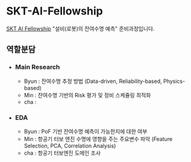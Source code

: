 # SKT-AI-Fellowship
[SKT AI Fellowship](https://www.sktaifellowship.com/) "설비(로봇)의 잔여수명 예측" 준비과정입니다. 

## 역할분담
- ### Main Research
  - Byun : 잔여수명 추정 방법 (Data-driven, Reliability-based, Physics-based)
  - Min : 잔여수명 기반의 Risk 평가 및 정비 스케쥴링 최적화
  - cha : 

- ### EDA
  - Byun : PoF 기반 잔여수명 예측이 가능한지에 대한 여부
  - Min : 항공기 터보 엔진 수명에 영향을 주는 주요변수 파악 (Feature Selection, PCA, Correlation Analysis)
  - cha : 항공기 터보엔진 도메인 조사
